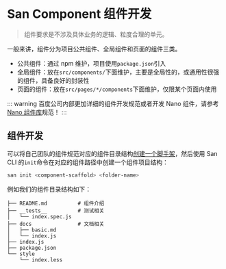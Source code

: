 
# San Component 组件开发

> 组件要求是不涉及具体业务的逻辑、粒度合理的单元。

一般来讲，组件分为项目公共组件、全局组件和页面的组件三类。

-   公共组件：通过 npm 维护，项目使用`package.json`引入
-   全局组件：放在`src/components/`下面维护，主要是全局性的，或通用性很强的组件，具备良好的封装性
-   页面的组件：放在`src/pages/*/components`下面维护，仅限某个页面内使用

::: warning
百度公司内部更加详细的组件开发规范或者开发 Nano 组件，请参考 [Nano 组件库](http://hulk.baidu-int.com/docs/nano)规范！
:::

## 组件开发

可以将自己团队的组件规范对应的组件目录结构[创建一个脚手架](./create-scaffold.md)，然后使用 San CLI 的`init`命令在对应的组件路径中创建一个组件项目结构：

```bash
san init <component-scaffold> <folder-name>
```

例如我们的组件目录结构如下：

```
├── README.md          # 组件介绍
├── __tests__          # 测试相关
│   └── index.spec.js
├── docs               # 文档相关
│   ├── basic.md
│   └── index.js
├── index.js
├── package.json
└── style
    └── index.less
```

